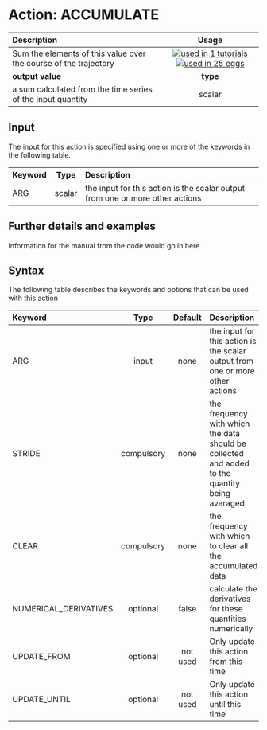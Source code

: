 # Action: ACCUMULATE

| Description    | Usage |
|:--------|:--------:|
| Sum the elements of this value over the course of the trajectory | [![used in 1 tutorials](https://img.shields.io/badge/tutorials-1-green.svg)](https://www.plumed-tutorials.org/browse.html?search=ACCUMULATE)[![used in 25 eggs](https://img.shields.io/badge/nest-25-green.svg)](https://www.plumed-nest.org/browse.html?search=ACCUMULATE)|
 | **output value** | **type** |
| a sum calculated from the time series of the input quantity | scalar |

## Input

The input for this action is specified using one or more of the keywords in the following table.

| Keyword |  Type | Description |
|:--------|:------:|:-----------|
| ARG | scalar | the input for this action is the scalar output from one or more other actions |


## Further details and examples 
Information for the manual from the code would go in here 
## Syntax 
The following table describes the keywords and options that can be used with this action 

| Keyword | Type | Default | Description |
|:-------|:----:|:-------:|:-----------|
| ARG | input | none | the input for this action is the scalar output from one or more other actions |
| STRIDE | compulsory | none |  the frequency with which the data should be collected and added to the quantity being averaged |
| CLEAR | compulsory | none |  the frequency with which to clear all the accumulated data |
| NUMERICAL_DERIVATIVES | optional | false |  calculate the derivatives for these quantities numerically |
| UPDATE_FROM | optional | not used | Only update this action from this time |
| UPDATE_UNTIL | optional | not used | Only update this action until this time |
